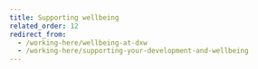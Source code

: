 ```yaml
---
title: Supporting wellbeing
related_order: 12
redirect_from:
  - /working-here/wellbeing-at-dxw
  - /working-here/supporting-your-development-and-wellbeing
--- 
```


